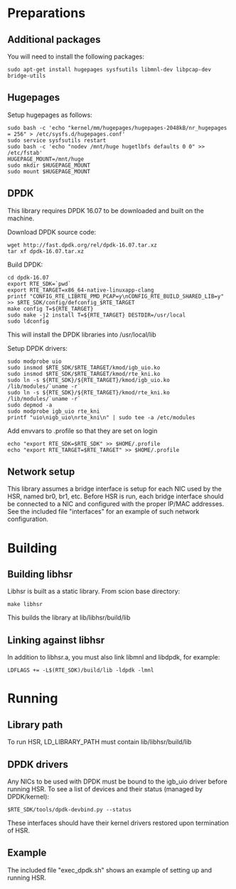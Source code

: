 # Preparations

## Additional packages
You will need to install the following packages:
```
sudo apt-get install hugepages sysfsutils libmnl-dev libpcap-dev bridge-utils
```

## Hugepages
Setup hugepages as follows:
```
sudo bash -c 'echo "kernel/mm/hugepages/hugepages-2048kB/nr_hugepages = 256" > /etc/sysfs.d/hugepages.conf'
sudo service sysfsutils restart
sudo bash -c 'echo "nodev /mnt/huge hugetlbfs defaults 0 0" >> /etc/fstab'
HUGEPAGE_MOUNT=/mnt/huge
sudo mkdir $HUGEPAGE_MOUNT
sudo mount $HUGEPAGE_MOUNT
```

## DPDK
This library requires DPDK 16.07 to be downloaded and built on the machine.

Download DPDK source code:
```
wget http://fast.dpdk.org/rel/dpdk-16.07.tar.xz
tar xf dpdk-16.07.tar.xz
```

Build DPDK:
```
cd dpdk-16.07
export RTE_SDK=`pwd`
export RTE_TARGET=x86_64-native-linuxapp-clang
printf "CONFIG_RTE_LIBRTE_PMD_PCAP=y\nCONFIG_RTE_BUILD_SHARED_LIB=y" >> $RTE_SDK/config/defconfig_$RTE_TARGET
make config T=${RTE_TARGET}
sudo make -j2 install T=${RTE_TARGET} DESTDIR=/usr/local
sudo ldconfig
```
This will install the DPDK libraries into /usr/local/lib

Setup DPDK drivers:
```
sudo modprobe uio
sudo insmod $RTE_SDK/$RTE_TARGET/kmod/igb_uio.ko
sudo insmod $RTE_SDK/$RTE_TARGET/kmod/rte_kni.ko
sudo ln -s ${RTE_SDK}/${RTE_TARGET}/kmod/igb_uio.ko /lib/modules/`uname -r`
sudo ln -s ${RTE_SDK}/${RTE_TARGET}/kmod/rte_kni.ko /lib/modules/`uname -r`
sudo depmod -a
sudo modprobe igb_uio rte_kni
printf "uio\nigb_uio\nrte_kni\n" | sudo tee -a /etc/modules
```

Add envvars to .profile so that they are set on login
```
echo "export RTE_SDK=$RTE_SDK" >> $HOME/.profile
echo "export RTE_TARGET=$RTE_TARGET" >> $HOME/.profile
```

## Network setup
This library assumes a bridge interface is setup for each NIC used by the HSR, named br0, br1, etc.
Before HSR is run, each bridge interface should be connected to a NIC and configured with the proper IP/MAC addresses.
See the included file "interfaces" for an example of such network configuration.


# Building

## Building libhsr
Libhsr is built as a static library. From scion base directory:
```
make libhsr
```
This builds the library at lib/libhsr/build/lib

## Linking against libhsr
In addition to libhsr.a, you must also link libmnl and libdpdk, for example:
```
LDFLAGS += -L$(RTE_SDK)/build/lib -ldpdk -lmnl
```


# Running

## Library path
To run HSR, LD_LIBRARY_PATH must contain lib/libhsr/build/lib

## DPDK drivers
Any NICs to be used with DPDK must be bound to the igb_uio driver before running HSR. To see a list of devices and their status (managed by DPDK/kernel):
```
$RTE_SDK/tools/dpdk-devbind.py --status
```
These interfaces should have their kernel drivers restored upon termination of HSR.

## Example
The included file "exec_dpdk.sh" shows an example of setting up and running HSR.
